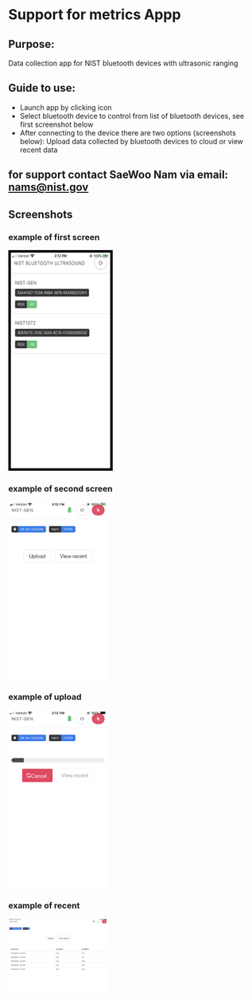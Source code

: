 # Support for metrics Appp
## Purpose:
Data collection app for NIST bluetooth devices with ultrasonic ranging

## Guide to use:
-  Launch app by clicking icon
-  Select bluetooth device to control from list of bluetooth devices, see first screenshot below
-  After connecting to the device there are two options (screenshots below):  Upload data collected by bluetooth devices to cloud or view recent data

## for support contact SaeWoo Nam via email:  nams@nist.gov

## Screenshots

### example of first screen

<img src = "https://raw.githubusercontent.com/saewoonam/EN_v2_app/master/docs/images/pg1.PNG" width=200 style="border:5px solid black">

### example of second screen

<img src = "https://raw.githubusercontent.com/saewoonam/EN_v2_app/master/docs/images/pg2.PNG" width=200>

### example of upload

<img src = "https://raw.githubusercontent.com/saewoonam/EN_v2_app/master/docs/images/pg2a.PNG" width=200>

### example of recent

<img src = "https://raw.githubusercontent.com/saewoonam/EN_v2_app/master/docs/images/pg2b.PNG" width=200>
